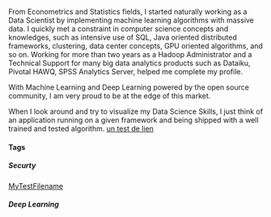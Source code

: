 

From Econometrics and Statistics fields, I started naturally working as a Data Scientist by implementing machine learning algorithms with massive data. I quickly met a constraint in computer science concepts and knowledges, such as intensive use of SQL, Java oriented distributed frameworks, clustering, data center concepts, GPU oriented algorithms, and so on. Working for more than two years as a Hadoop Administrator and  a Technical Support for  many big data analytics products such as Dataiku, Pivotal HAWQ, SPSS Analytics Server, helped me complete my profile.
 
With Machine Learning and Deep Learning powered by the open source community, I am very proud to be at the edge of this market. 
 
When I look around and try to visualize my Data Science Skills, I just think of an application running on a given framework and being shipped with a well trained and tested algorithm.
[un test de lien ](https://github.com/adam-p/markdown-here/wiki/Markdown-Cheatsheet)

#### Tags

##### Securty
[MyTestFilename](http://kindibalde.com/MyTestFilename/)

##### Deep Learning 
